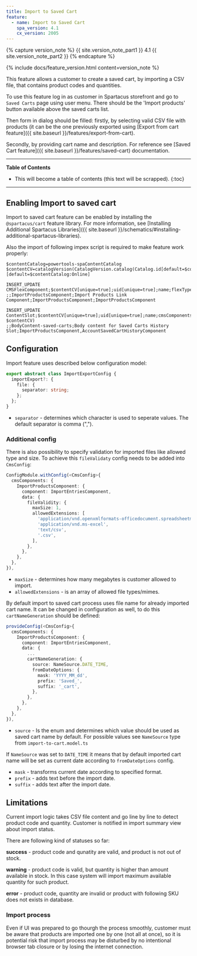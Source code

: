 ```yaml
---
title: Import to Saved Cart
feature:
  - name: Import to Saved Cart
    spa_version: 4.1
    cx_version: 2005
---
```


{% capture version_note %}
{{ site.version_note_part1 }} 4.1 {{ site.version_note_part2 }}
{% endcapture %}

{% include docs/feature_version.html content=version_note %}

This feature allows a customer to create a saved cart, by importing a CSV file, that contains product codes and quantities.

To use this feature log in as customer in Spartacus storefront and go to `Saved Carts` page using user menu. There should be the 'Import products' button available above the saved carts list.

Then form in dialog should be filled: firstly, by selecting valid CSV file with products (it can be the one previously exported using [Export from cart feature]({{ site.baseurl }}/features/export-from-cart).

Secondly, by providing cart name and description. For reference see [Saved Cart feature]({{ site.baseurl }}/features/saved-cart) documentation.

---

**Table of Contents**

- This will become a table of contents (this text will be scrapped).
  {:toc}

---

## Enabling Import to saved cart

Import to saved cart feature can be enabled by installing the `@spartacus/cart` feature library. For more information, see [Installing Additional Spartacus Libraries]({{ site.baseurl }}/schematics/#installing-additional-spartacus-libraries).

Also the import of following impex script is required to make feature work properly:

```
$contentCatalog=powertools-spaContentCatalog
$contentCV=catalogVersion(CatalogVersion.catalog(Catalog.id[default=$contentCatalog]),CatalogVersion.version[default=Online])[default=$contentCatalog:Online]

INSERT_UPDATE CMSFlexComponent;$contentCV[unique=true];uid[unique=true];name;flexType;&componentRef
;;ImportProductsComponent;Import Products Link Component;ImportProductsComponent;ImportProductsComponent

INSERT_UPDATE ContentSlot;$contentCV[unique=true];uid[unique=true];name;cmsComponents(uid, $contentCV)
;;BodyContent-saved-carts;Body content for Saved Carts History Slot;ImportProductsComponent,AccountSavedCartHistoryComponent
```

## Configuration

Import feature uses described below configuration model:

```ts
export abstract class ImportExportConfig {
  importExport?: {
    file: {
      separator: string;
    };
  };
}
```

- `separator` - determines which character is used to seperate values. The default separator is comma (",").

### Additional config

There is also possibility to specify validation for imported files like allowed type and size. To achieve this `fileValidaty` config needs to be added into `CmsConfig`:

```ts
ConfigModule.withConfig(<CmsConfig>{
  cmsComponents: {
    ImportProductsComponent: {
      component: ImportEntriesComponent,
      data: {
        fileValidity: {
          maxSize: 1,
          allowedExtensions: [
            'application/vnd.openxmlformats-officedocument.spreadsheetml.sheet',
            'application/vnd.ms-excel',
            'text/csv',
            '.csv',
          ],
        },
      },
    },
  },
}),
```

- `maxSize` - determines how many megabytes is customer allowed to import.
- `allowedExtensions` - is an array of allowed file types/mimes.

By default import to saved cart process uses file name for already imported cart name. It can be changed in configuration as well, to do this `cartNameGeneration` should be defined:

```ts
provideConfig(<CmsConfig>{
  cmsComponents: {
    ImportProductsComponent: {
      component: ImportEntriesComponent,
      data: {
        ...
        cartNameGeneration: {
          source: NameSource.DATE_TIME,
          fromDateOptions: {
            mask: 'YYYY_MM_dd',
            prefix: 'Saved_',
            suffix: '_cart',
          },
        },
      },
    },
  },
}),
```

- `source` - Is the enum and determines which value should be used as saved cart name by default. For possible values see `NameSource` type from `import-to-cart.model.ts`

If `NameSource` was set to `DATE_TIME` it means that by default imported cart name will be set as current date according to `fromDateOptions` config.

- `mask` - transforms current date according to specified format.
- `prefix` - adds text before the import date.
- `suffix` - adds text after the import date.

## Limitations

Current import logic takes CSV file content and go line by line to detect product code and quantity. Customer is notified in import summary view about import status.

There are following kind of statuses so far:

**success** - product code and qunatity are valid, and product is not out of stock.

**warning** - product code is valid, but quantity is higher than amount available in stock. In this case system will import maximum available quantity for such product.

**error** - product code, quantity are invalid or product with following SKU does not exists in database.

### Import process

Even if UI was prepared to go thourgh the process smoothly, customer must be aware that products are imported one by one (not all at once), so it is potential risk that import process may be disturbed by no intentional browser tab closure or by losing the internet connection.
